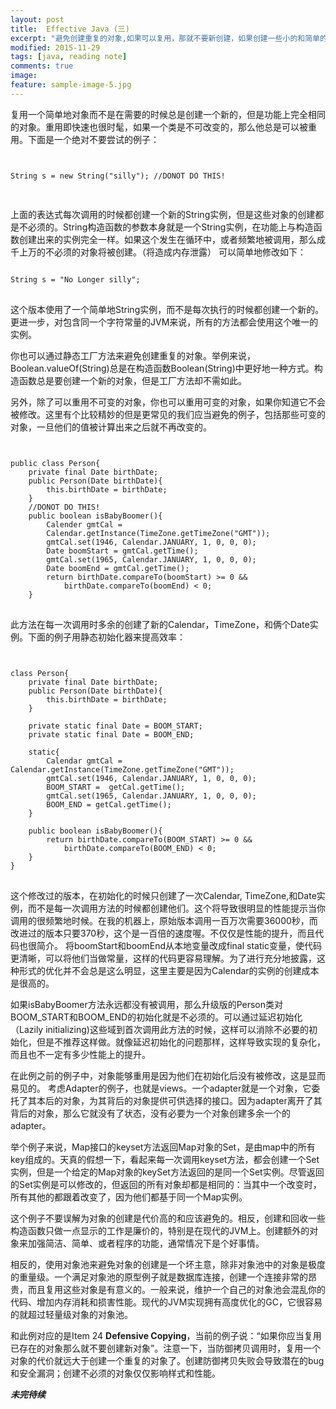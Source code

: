 ```yaml
---
layout: post
title:  Effective Java (三)
excerpt: "避免创建重复的对象,如果可以复用，那就不要新创建，如果创建一些小的和简单的对象却是可以的"
modified: 2015-11-29
tags: [java, reading note]
comments: true
image:
feature: sample-image-5.jpg
---
```


复用一个简单地对象而不是在需要的时候总是创建一个新的，但是功能上完全相同的对象。重用即快速也很时髦，如果一个类是不可改变的，那么他总是可以被重用。下面是一个绝对不要尝试的例子：

<pre>
<code>

String s = new String("silly"); //DONOT DO THIS!

</code>
</pre>

上面的表达式每次调用的时候都创建一个新的String实例，但是这些对象的创建都是不必须的。String构造函数的参数本身就是一个String实例，在功能上与构造函数创建出来的实例完全一样。如果这个发生在循环中，或者频繁地被调用，那么成千上万的不必须的对象将被创建。（将造成内存泄露）
可以简单地修改如下：

<pre>
<code>
String s = "No Longer silly";
</code>
</pre>

这个版本使用了一个简单地String实例，而不是每次执行的时候都创建一个新的。更进一步，对包含同一个字符常量的JVM来说，所有的方法都会使用这个唯一的实例。

你也可以通过静态工厂方法来避免创建重复的对象。举例来说，Boolean.valueOf(String)总是在构造函数Boolean(String)中更好地一种方式。构造函数总是要创建一个新的对象，但是工厂方法却不需如此。

另外，除了可以重用不可变的对象，你也可以重用可变的对象，如果你知道它不会被修改。这里有个比较精妙的但是更常见的我们应当避免的例子，包括那些可变的对象，一旦他们的值被计算出来之后就不再改变的。

<pre>
<code>

public class Person{
	private final Date birthDate;
	public Person(Date birthDate){
		this.birthDate = birthDate;
	}
	//DONOT DO THIS!
	public boolean isBabyBoomer(){
		Calender gmtCal = 
		Calendar.getInstance(TimeZone.getTimeZone("GMT"));
		gmtCal.set(1946, Calendar.JANUARY, 1, 0, 0, 0);
		Date boomStart = gmtCal.getTime();
		gmtCal.set(1965, Calendar.JANUARY, 1, 0, 0, 0);
		Date boomEnd = gmtCal.getTime();
		return birthDate.compareTo(boomStart) >= 0 &&
			birthDate.compareTo(boomEnd) < 0;	
	}
</code>
</pre>

此方法在每一次调用时多余的创建了新的Calendar，TimeZone，和俩个Date实例。下面的例子用静态初始化器来提高效率：

<pre>
<code>

class Person{
	private final Date birthDate;
	public Person(Date birthDate){
		this.birthDate = birthDate;
	}
	
	private static final Date = BOOM_START;
	private static final Date = BOOM_END;
	
	static{
		Calendar gmtCal = Calendar.getInstance(TimeZone.getTimeZone("GMT"));
		gmtCal.set(1946, Calendar.JANUARY, 1, 0, 0, 0);
		BOOM_START =  getCal.getTime();
		gmtCal.set(1965, Calendar.JANUARY, 1, 0, 0, 0);
		BOOM_END = getCal.getTime();
	}
	
	public boolean isBabyBoomer(){
		return birthDate.compareTo(BOOM_START) >= 0 &&
			birthDate.compareTo(BOOM_END) < 0;
	}
}
</code>
</pre>

这个修改过的版本，在初始化的时候只创建了一次Calendar, TimeZone,和Date实例，而不是每一次调用方法的时候都创建他们。这个将导致很明显的性能提示当你调用的很频繁地时候。在我的机器上，原始版本调用一百万次需要36000秒，而改进过的版本只要370秒，这个是一百倍的速度喔。不仅仅是性能的提升，而且代码也很简介。
将boomStart和boomEnd从本地变量改成final static变量，使代码更清晰，可以将他们当做常量，这样的代码更容易理解。为了进行充分地披露，这种形式的优化并不会总是这么明显，这里主要是因为Calendar的实例的创建成本是很高的。

如果isBabyBoomer方法永远都没有被调用，那么升级版的Person类对BOOM_START和BOOM_END的初始化就是不必须的。可以通过延迟初始化（Lazily initializing)这些域到首次调用此方法的时候，这样可以消除不必要的初始化，但是不推荐这样做。就像延迟初始化的问题那样，这样导致实现的复杂化，而且也不一定有多少性能上的提升。

在此例之前的例子中，对象能够重用是因为他们在初始化后没有被修改，这是显而易见的。
考虑Adapter的例子，也就是views。一个adapter就是一个对象，它委托了其本后的对象，为其背后的对象提供可供选择的接口。因为adapter离开了其背后的对象，那么它就没有了状态，没有必要为一个对象创建多余一个的adapter。

举个例子来说，Map接口的keyset方法返回Map对象的Set，是由map中的所有key组成的。天真的假想一下，看起来每一次调用keyset方法，都会创建一个Set实例，但是一个给定的Map对象的keySet方法返回的是同一个Set实例。尽管返回的Set实例是可以修改的，但返回的所有对象却都是相同的：当其中一个改变时，所有其他的都跟着改变了，因为他们都基于同一个Map实例。

这个例子不要误解为对象的创建是代价高的和应该避免的。相反，创建和回收一些构造函数只做一点显示的工作是廉价的，特别是在现代的JVM上。创建额外的对象来加强简洁、简单、或者程序的功能，通常情况下是个好事情。

相反的，使用对象池来避免对象的创建是一个坏主意，除非对象池中的对象是极度的重量级。一个满足对象池的原型例子就是数据库连接，创建一个连接非常的昂贵，而且复用这些对象是有意义的。一般来说，维护一个自己的对象池会混乱你的代码、增加内存消耗和损害性能。现代的JVM实现拥有高度优化的GC，它很容易的就超过轻量级对象的对象池。

和此例对应的是Item 24 **Defensive Copying**，当前的例子说：“如果你应当复用已存在的对象那么就不要创建新对象”。注意一下，当防御拷贝调用时，复用一个对象的代价就远大于创建一个重复的对象了。创建防御拷贝失败会导致潜在的bug和安全漏洞；创建不必须的对象仅仅影响样式和性能。

***未完待续***


